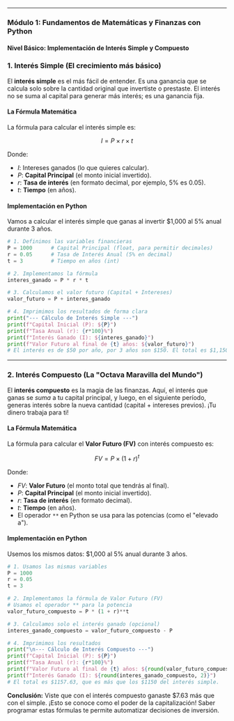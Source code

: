 
-----

### Módulo 1: Fundamentos de Matemáticas y Finanzas con Python

#### Nivel Básico: Implementación de Interés Simple y Compuesto

### 1\. Interés Simple (El crecimiento más básico)

El **interés simple** es el más fácil de entender. Es una ganancia que se calcula solo sobre la cantidad original que invertiste o prestaste. El interés no se suma al capital para generar más interés; es una ganancia fija.

#### La Fórmula Matemática

La fórmula para calcular el interés simple es:

$$I = P \times r \times t$$

Donde:

  * $I$: Intereses ganados (lo que quieres calcular).
  * $P$: **Capital Principal** (el monto inicial invertido).
  * $r$: **Tasa de interés** (en formato decimal, por ejemplo, 5% es 0.05).
  * $t$: **Tiempo** (en años).

#### Implementación en Python

Vamos a calcular el interés simple que ganas al invertir $1,000 al 5% anual durante 3 años.

```python
# 1. Definimos las variables financieras
P = 1000      # Capital Principal (float, para permitir decimales)
r = 0.05      # Tasa de Interés Anual (5% en decimal)
t = 3         # Tiempo en años (int)

# 2. Implementamos la fórmula
interes_ganado = P * r * t

# 3. Calculamos el valor futuro (Capital + Intereses)
valor_futuro = P + interes_ganado

# 4. Imprimimos los resultados de forma clara
print("--- Cálculo de Interés Simple ---")
print(f"Capital Inicial (P): ${P}")
print(f"Tasa Anual (r): {r*100}%")
print(f"Interés Ganado (I): ${interes_ganado}")
print(f"Valor Futuro al final de {t} años: ${valor_futuro}")
# El interés es de $50 por año, por 3 años son $150. El total es $1,150.
```

-----

### 2\. Interés Compuesto (La "Octava Maravilla del Mundo")

El **interés compuesto** es la magia de las finanzas. Aquí, el interés que ganas se *suma* a tu capital principal, y luego, en el siguiente período, generas interés sobre la nueva cantidad (capital + intereses previos). ¡Tu dinero trabaja para ti\!

#### La Fórmula Matemática

La fórmula para calcular el **Valor Futuro (FV)** con interés compuesto es:

$$FV = P \times (1 + r)^t$$

Donde:

  * $FV$: **Valor Futuro** (el monto total que tendrás al final).
  * $P$: **Capital Principal** (el monto inicial invertido).
  * $r$: **Tasa de interés** (en formato decimal).
  * $t$: **Tiempo** (en años).
  * El operador `**` en Python se usa para las potencias (como el "elevado a").

#### Implementación en Python

Usemos los mismos datos: $1,000 al 5% anual durante 3 años.

```python
# 1. Usamos las mismas variables
P = 1000
r = 0.05
t = 3

# 2. Implementamos la fórmula de Valor Futuro (FV)
# Usamos el operador ** para la potencia
valor_futuro_compuesto = P * (1 + r)**t

# 3. Calculamos solo el interés ganado (opcional)
interes_ganado_compuesto = valor_futuro_compuesto - P

# 4. Imprimimos los resultados
print("\n--- Cálculo de Interés Compuesto ---")
print(f"Capital Inicial (P): ${P}")
print(f"Tasa Anual (r): {r*100}%")
print(f"Valor Futuro al final de {t} años: ${round(valor_futuro_compuesto, 2)}") # Redondeamos a 2 decimales
print(f"Interés Ganado (I): ${round(interes_ganado_compuesto, 2)}")
# El total es $1157.63, que es más que los $1150 del interés simple.
```

**Conclusión:** Viste que con el interés compuesto ganaste $7.63 más que con el simple. ¡Esto se conoce como el poder de la capitalización\! Saber programar estas fórmulas te permite automatizar decisiones de inversión.

